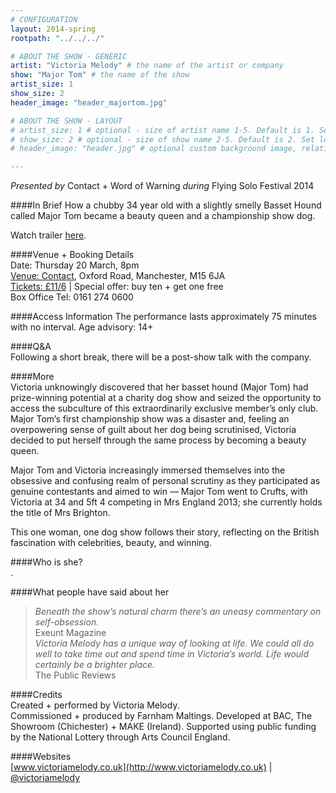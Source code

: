 ```yaml
---
# CONFIGURATION
layout: 2014-spring
rootpath: "../../../"

# ABOUT THE SHOW - GENERIC
artist: "Victoria Melody" # the name of the artist or company
show: "Major Tom" # the name of the show
artist_size: 1
show_size: 2
header_image: "header_majortom.jpg"

# ABOUT THE SHOW - LAYOUT
# artist_size: 1 # optional - size of artist name 1-5. Default is 1. Set longer names to lower values
# show_size: 2 # optional - size of show name 2-5. Default is 2. Set longer names to lower values
# header_image: "header.jpg" # optional custom background image, relative to current page

---
```

*Presented by* Contact + Word of Warning *during* Flying Solo Festival 2014      
       
####In Brief
How a chubby 34 year old with a slightly smelly Basset Hound called Major Tom became a beauty queen and a championship show dog.          
         
Watch trailer [here](http://vimeo.com/70623285).        
          
####Venue + Booking Details    
Date: Thursday 20 March, 8pm     
[Venue: Contact](http://contactmcr.com/visit/getting-here/), Oxford Road, Manchester, M15 6JA    
[Tickets: £11/6](http://contactmcr.com/whats-on/12668-fs2014-victoria-melody-major-tom/booking) | Special offer: buy ten + get one free     
Box Office Tel: 0161 274 0600     
               
####Access Information
The performance lasts approximately 75 minutes with no interval. 
Age advisory: 14+        
             
####Q&A        
Following a short break, there will be a post-show talk with the company.
                
####More            
Victoria unknowingly discovered that her basset hound (Major Tom) had prize-winning potential at a charity dog show and seized the opportunity to access the subculture of this extraordinarily exclusive member’s only club. Major Tom’s first championship show was a disaster and, feeling an overpowering sense of guilt about her dog being scrutinised, Victoria decided to put herself through the same process by becoming a beauty queen.             
             
Major Tom and Victoria increasingly immersed themselves into the obsessive and confusing realm of personal scrutiny as they participated as genuine contestants and aimed to win — Major Tom went to Crufts, with Victoria at 34 and 5ft 4 competing in Mrs England 2013; she currently holds the title of Mrs Brighton.          
             
This one woman, one dog show follows their story, reflecting on the British fascination with celebrities, beauty, and winning.       
                  
####Who is she?    
.             
           
####What people have said about her     
>*Beneath the show’s natural charm there’s an uneasy commentary on self-obsession.*<br>Exeunt Magazine        
>*Victoria Melody has a unique way of looking at life. We could all do well to take time out and spend time in Victoria’s world. Life would certainly be a brighter place.*<br>The Public Reviews        
        
####Credits    
Created + performed by Victoria Melody.        
Commissioned + produced by Farnham Maltings. Developed at BAC, The Showroom (Chichester) + MAKE (Ireland). Supported using public funding by the National Lottery through Arts Council England.        
         
####Websites        
[www.victoriamelody.co.uk](http://www.victoriamelody.co.uk) | [@victoriamelody](https://twitter.com/victoriamelody)
